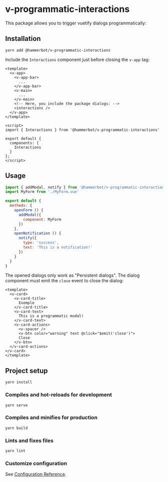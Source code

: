 # v-programmatic-interactions

This package allows you to trigger vuetify dialogs programmatically:

## Installation

```
yarn add @hammerbot/v-programmatic-interactions
```
Include the `Interactions` component just before closing the `v-app` tag:

```vue
<template>
  <v-app>
    <v-app-bar>
      ...
    </v-app-bar>
    <v-main>
      ...
    </v-main>
    <!-- Here, you include the package dialogs: -->
    <interactions />
  </v-app>
</template>

<script>
import { Interactions } from '@hammerbot/v-programmatic-interactions'

export default {
  components: {
    Interactions
  }
};
</script>

```

## Usage

```javascript
import { addModal, notify } from '@hammerbot/v-programmatic-interactions'
import MyForm from './MyForm.vue'

export default {
  methods: {
    openForm () {
      addModal({
        component: MyForm
      }) 
    },
    openNotification () {
      notify({
        type: 'success',
        text: 'This is a notification!'
      })
    }
  }
}
```

The opened dialogs only work as "Persistent dialogs". The dialog component must emit the `close` event to close the dialog:

```vue
<template>
  <v-card>
    <v-card-title>
      Exemple
    </v-card-title>
    <v-card-text>
      This is a programmatic modal!
    </v-card-text>
    <v-card-actions>
      <v-spacer />
      <v-btn color="warning" text @click="$emit('close')">
      Close
    </v-btn>
  </v-card-actions>
</v-card>
</template>

```

## Project setup
```
yarn install
```

### Compiles and hot-reloads for development
```
yarn serve
```

### Compiles and minifies for production
```
yarn build
```

### Lints and fixes files
```
yarn lint
```

### Customize configuration
See [Configuration Reference](https://cli.vuejs.org/config/).
